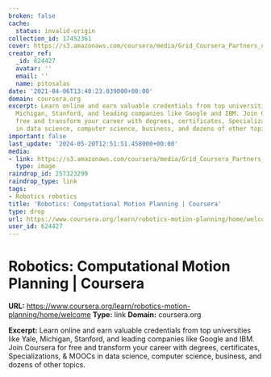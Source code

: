 ```yaml
---
broken: false
cache:
  status: invalid-origin
collection_id: 17452361
cover: https://s3.amazonaws.com/coursera/media/Grid_Coursera_Partners_updated.png
creator_ref:
  _id: 624427
  avatar: ''
  email: ''
  name: pitosalas
date: '2021-04-06T13:40:23.039000+00:00'
domain: coursera.org
excerpt: Learn online and earn valuable credentials from top universities like Yale,
  Michigan, Stanford, and leading companies like Google and IBM. Join Coursera for
  free and transform your career with degrees, certificates, Specializations, & MOOCs
  in data science, computer science, business, and dozens of other topics.
important: false
last_update: '2024-05-20T12:51:51.458000+00:00'
media:
- link: https://s3.amazonaws.com/coursera/media/Grid_Coursera_Partners_updated.png
  type: image
raindrop_id: 257323299
raindrop_type: link
tags:
- Robotics robotics
title: 'Robotics: Computational Motion Planning | Coursera'
type: drop
url: https://www.coursera.org/learn/robotics-motion-planning/home/welcome
user_id: 624427
---
```


# Robotics: Computational Motion Planning | Coursera

**URL:** https://www.coursera.org/learn/robotics-motion-planning/home/welcome
**Type:** link
**Domain:** coursera.org

**Excerpt:** Learn online and earn valuable credentials from top universities like Yale, Michigan, Stanford, and leading companies like Google and IBM. Join Coursera for free and transform your career with degrees, certificates, Specializations, & MOOCs in data science, computer science, business, and dozens of other topics.
